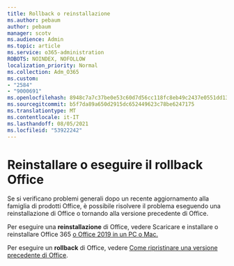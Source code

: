 ```yaml
---
title: Rollback o reinstallazione
ms.author: pebaum
author: pebaum
manager: scotv
ms.audience: Admin
ms.topic: article
ms.service: o365-administration
ROBOTS: NOINDEX, NOFOLLOW
localization_priority: Normal
ms.collection: Adm_O365
ms.custom:
- "2584"
- "9000691"
ms.openlocfilehash: 8948c7a7c37be0e53c60d7d56cc118fc8eb49c2437e0551dd13b47cb1d683e85
ms.sourcegitcommit: b5f7da89a650d2915dc652449623c78be6247175
ms.translationtype: MT
ms.contentlocale: it-IT
ms.lasthandoff: 08/05/2021
ms.locfileid: "53922242"
---
```

# <a name="reinstall-or-roll-back-office"></a>Reinstallare o eseguire il rollback Office

Se si verificano problemi generali dopo un recente aggiornamento alla famiglia di prodotti Office, è possibile risolvere il problema eseguendo una reinstallazione di Office o tornando alla versione precedente di Office.

Per eseguire una **reinstallazione** di Office, vedere Scaricare e installare o reinstallare Office 365 [o Office 2019 in un PC o Mac.](https://support.office.com/article/download-and-install-or-reinstall-office-365-or-office-2019-on-a-pc-or-mac-4414eaaf-0478-48be-9c42-23adc4716658)

Per eseguire un **rollback** di Office, vedere [Come ripristinare una versione precedente di Office](https://support.microsoft.com/help/2770432/how-to-revert-to-an-earlier-version-of-office-2013-or-office-2016-clic).
